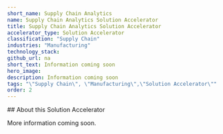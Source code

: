 ```yaml
---
short_name: Supply Chain Analytics
name: Supply Chain Analytics Solution Accelerator
title: Supply Chain Analytics Solution Accelerator
accelerator_type: Solution Accelerator
classification: "Supply Chain"
industries: "Manufacturing"
technology_stack: 
github_url: na
short_text: Information coming soon
hero_image: 
description: Information coming soon
tags: "\"Supply Chain\", \"Manufacturing\",\"Solution Accelerator\""
order: 2
---
```

​​## About this Solution Accelerator

More information coming soon.
